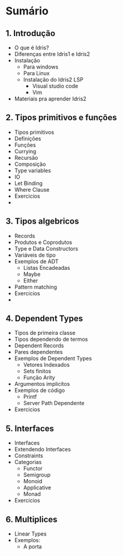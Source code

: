 
# Sumário

## 1. Introdução
- O que é Idris?
- Diferenças entre Idris1 e Idris2
- Instalação
  - Para windows 
  - Para Linux 
  - Instalação do Idris2 LSP
    - Visual studio code
    - Vim
- Materiais pra aprender Idris2

## 2. Tipos primitivos e funções
- Tipos primitivos
- Definições
- Funções
- Currying
- Recursão
- Composição
- Type variables
- IO 
- Let Binding
- Where Clause
- Exercicios
- 
## 3. Tipos algebricos
- Records
- Produtos e Coprodutos
- Type e Data Constructors
- Variáveis de tipo
- Exemplos de ADT
  - Listas Encadeadas
  - Maybe 
  - Either 
- Pattern matching
- Exercicios
- 
## 4. Dependent Types
- Tipos de primeira classe
- Tipos dependendo de termos
- Dependent Records
- Pares dependentes
- Exemplos de Dependent Types
  - Vetores Indexados
  - Sets finitos
  - Função Arity
- Argumentos implicitos
- Exemplos de código
  - Printf
  - Server Path Dependente
- Exercicios

## 5. Interfaces
- Interfaces
- Extendendo Interfaces
- Constraints
- Categorias
  - Functor
  - Semigroup
  - Monoid
  - Applicative
  - Monad
- Exercicios

## 6. Multiplices
- Linear Types
- Exemplos:
  - A porta 